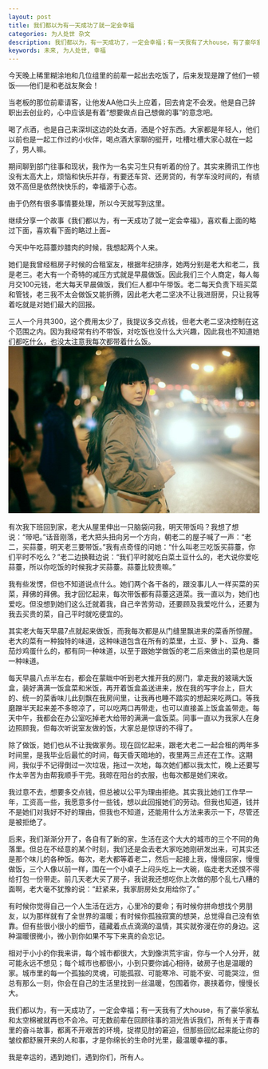 ```yaml
---
layout: post
title: 我们都以为有一天成功了就一定会幸福
categories: 为人处世 杂文
description: 我们都以为，有一天成功了，一定会幸福；有一天我有了大house，有了豪华家私和太空棉被就再也不会冷。可无数前辈在回顾往事的泪光告诉我们，所有关于青春里的奋斗故事，都离不开艰苦的环境，捉襟见肘的窘迫，但那些回忆起来能让你的皱纹都舒展开来的人和事，才是你绵长的生命时光里，最温暖幸福的事
keywords: 未来, 为人处世, 幸福
---
```


今天晚上稀里糊涂地和几位组里的前辈一起出去吃饭了，后来发现是蹭了他们一顿饭——他们是和老战友聚会！

当老板的那位前辈请客，让他发AA他口头上应着，回去肯定不会发。他是自己辞职出去创业的，心中应该是有着“想要做点自己想做的事”的意念吧。

喝了点酒，也是自己来深圳这边的处女酒，酒是个好东西。大家都是年轻人，他们以前也是一起工作过的小伙伴，喝点酒大家聊的挺开，吐槽吐槽大家心就在一起了，男人嘛。

期间聊到部门往事和现状，我作为一名实习生只有听着的份了。其实来腾讯工作也没有太高大上，烦恼和快乐并存，有要还车贷、还房贷的，有学车没时间的，有绩效不高但是依然快快乐的，幸福源于心态。

由于仍然有很多事情要处理，所以今天就写到这里。

继续分享一个故事《我们都以为，有一天成功了就一定会幸福》，喜欢看上面的略过下面，喜欢看下面的略过上面~

今天中午吃蒜薹炒腊肉的时候，我想起两个人来。

她们是我曾经租房子时候的合租室友，根据年纪排序，她两分别是老大和老二，我是老三。老大有一个奇特的减压方式就是早晨做饭。因此我们三个人商定，每人每月交100元钱，老大每天早晨做饭，我们仨人都中午带饭。老二每天负责下班买菜和管钱，老三我不太会做饭又能折腾，因此老大老二坚决不让我进厨房，只让我等着吃就是对她们最大的回报。

三人一个月共300，这个费用太少了，我提议多交点钱，但老大老二坚决控制在这个范围之内。因为我经常有约不带饭，对吃饭也没什么大兴趣，因此我也不知道她们都吃什么，也没太注意我每次都带着什么饭。
![](/images/posts/20173232210.jpg)

有次我下班回到家，老大从屋里伸出一只脑袋问我，明天带饭吗？我想了想说：“带吧。”话音刚落，老大把头扭向另一个方向，朝老二的屋子喊了一声：“老二，买蒜薹，明天老三要带饭。”我有点奇怪的问她：“什么叫老三吃饭买蒜薹，你们平时不吃么？”老二边换鞋边说：“我们平时就吃白菜土豆什么的，老大说你爱吃蒜薹，所以你吃饭的时候我才买蒜薹。蒜薹比较贵嘛。”

我有些发愣，但也不知道说点什么。她们两个各干各的，跟没事儿人一样买菜的买菜，拜佛的拜佛。我才回忆起来，每次带饭都有蒜薹这道菜。我一直以为，她们也爱吃。但没想到她们这么迁就着我，自己辛苦劳动，还要顾及我爱吃什么，还要为我去买贵的菜，自己平时就吃便宜的。

其实老大每天早晨7点就起来做饭，而我每次都是从门缝里飘进来的菜香所惊醒。老大的菜有一种独特的味道，这种味道包含在所有的菜里，土豆、萝卜、豆角、番茄炒鸡蛋什么的，都有同一种味道，以至于跟她学做饭的老二后来做出的菜也是同一种味道。

每天早晨八点半左右，都会在蒙眬中听到老大推开我的房门，拿走我的玻璃大饭盒，装好满满一饭盒菜和米饭，再开着饭盒盖送进来，放在我的写字台上，巨大的、统一的菜香味儿此刻飘在我房间里，让我再也睡不踏实的想起来吃两口。等我磨蹭半天起来差不多晾凉了，可以吃两口再带走，也可以直接盖上饭盒盖带走。每天中午，我都会在办公室吃掉老大给带的满满一盒饭菜。同事一直以为我家人在身边照顾我，但每次听说室友做的饭，大家总是惊讶的不得了。

除了做饭，她们也从不让我做家务。现在回忆起来，跟老大老二一起合租的两年多时间里，是我毕业后最忙的时间，每天昏天暗地的，夜里两三点还在工作。这期间，我似乎不记得倒过一次垃圾，拖过一次地，每次她们都以我太忙，晚上还要写作太辛苦为由帮我顺手干完。我晾在阳台的衣服，也每次都是她们来收。

我过意不去，想要多交点钱，但总被以公平为理由拒绝。其实我比她们工作早一年，工资高一些，我愿意多付一些钱，想以此回报她们的劳动。但我也知道，钱并不是她们对我好不好的理由，但我也不知道，还能用什么方法来表示一下，尽管还是被拒绝了。

后来，我们渐渐分开了，各自有了新的家，生活在这个大大的城市的三个不同的角落里。但总在不经意的某个时刻，我们还是会去老大家吃她刚研发出来，可其实还是那个味儿的各种饭。每次，老大都等着老二，然后一起接上我，慢慢回家，慢慢做饭，三个人像以前一样，围在一个小桌子上闷头吃上一大碗，临走老大还恨不得给打包一份带走。前几天老大买了房子，我说我还想吃你上次做的那个乱七八糟的面啊，老大毫不犹豫的说：“赶紧来，我家厨房处女用给你了。”

有时候你觉得自己一个人生活在远方，心里冷的要命；有时候你拼命想找个男朋友，以为那样就有了全世界的温暖；有时候你孤独寂寞的想哭，总觉得自己没有依靠。但有些很小很小的细节，蕴藏着点点滴滴的温情，其实就弥漫在你的身边。这种温暖很微小，微小到你如果不写下来真的会忘记。

相对于小小的你我来讲，每个城市都很大，大到像洪荒宇宙，你与一个人分开，就可能永远不想见；每个城市也都很小，小到只要你诚心相待，破房子也是温暖的家。城市里的每一个孤独的灵魂，可能孤寂、可能寒冷、可能不安、可能哭泣，但总有那么一刻，你会在自己的生活里找到一丝温暖，包围着你，裹挟着你，慢慢长大。

我们都以为，有一天成功了，一定会幸福；有一天我有了大house，有了豪华家私和太空棉被就再也不会冷。可无数前辈在回顾往事的泪光告诉我们，所有关于青春里的奋斗故事，都离不开艰苦的环境，捉襟见肘的窘迫，但那些回忆起来能让你的皱纹都舒展开来的人和事，才是你绵长的生命时光里，最温暖幸福的事。

我是幸运的，遇到她们，遇到你们，所有人。
